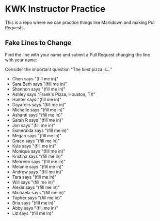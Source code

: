 # KWK Instructor Practice

This is a repo where we can practice things like Markdown and making Pull Requests.

## Fake Lines to Change

Find the line with your name and submit a Pull Request changing the line with your name:

Consider the important question "The *best* pizza is..."

* Chen says "(fill me in)"
* Sara Beth says "(fill me in)"
* Shannon says "(fill me in)"
* Ashley says "Frank's Pizza, Houston, TX"
* Hunter says "(fill me in)"
* Dayarelis says "(fill me in)"
* Michelle says "(fill me in)"
* Ashanti says "(fill me in)"
* Sarah R says "(fill me in)"
* Jon says "(fill me in)"
* Esmeralda says "(fill me in)"
* Megan says "(fill me in)"
* Grace says "(fill me in)"
* Kyla says "(fill me in)"
* Monique says "(fill me in)"
* Kristina says "(fill me in)"
* Mehreen says "(fill me in)"
* Melanie says "(fill me in)"
* Andrew says "(fill me in)"
* Tara says "(fill me in)"
* Will says "(fill me in)"
* Alexia says "(fill me in)"
* Michaela says "(fill me in)"
* Topher says "(fill me in)"
* Bria says "(fill me in)"
* Abby says "(fill me in)"
* Liz says "(fill me in)"
